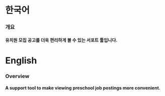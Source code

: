 # 한국어
### 개요
#### 유치원 모집 공고를 더욱 편리하게 볼 수 있는 서포트 툴입니다.

# English
### Overview
#### A support tool to make viewing preschool job postings more convenient.